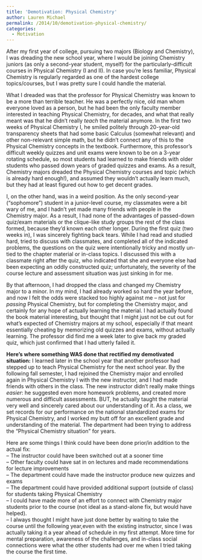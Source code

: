 ```yaml
---
title: 'Demotivation: Physical Chemistry'
author: Lauren Michael
permalink: /2014/10/demotivation-physical-chemistry/
categories:
  - Motivation
---
```

After my first year of college, pursuing two majors (Biology and Chemistry), I was dreading the new school year, where I would be joining Chemistry juniors (as only a second-year student, myself) for the particularly-difficult courses in Physical Chemistry (I and II). In case you&#8217;re less familiar, Physical Chemistry is regularly regarded as one of the hardest college topics/courses, but I was pretty sure I could handle the material. 

What I dreaded was that the professor for Physical Chemistry was known to be a more than terrible teacher. He was a perfectly nice, old man whom everyone loved as a person, but he had been the only faculty member interested in teaching Physical Chemistry, for decades, and what that really meant was that he didn&#8217;t really *teach* the material anymore. In the first two weeks of Physical Chemistry I, he smiled politely through 20-year-old transparency sheets that had some basic Calculus (somewhat relevant) and other non-relevant simple math, but he didn&#8217;t connect any of this to the Physical Chemistry concepts in the textbook. Furthermore, this professor&#8217;s difficult weekly quizzes and unit exams were known to be on a 3-year rotating schedule, so most students had learned to make friends with older students who passed down years of graded quizzes and exams. As a result, Chemistry majors dreaded the Physical Chemistry courses and topic (which is already hard enough!), and assumed they wouldn&#8217;t actually learn much, but they had at least figured out how to get decent grades.

I, on the other hand, was in a weird position. As the only second-year (&#8220;sophomore&#8221;) student in a junior-level course, my classmates were a bit wary of me, and I hadn&#8217;t yet made many friends with people in the Chemistry major. As a result, I had none of the advantages of passed-down quiz/exam materials or the clique-like study groups the rest of the class formed, because they&#8217;d known each other longer. During the first quiz (two weeks in), I was sincerely fighting back tears. While I had read and studied hard, tried to discuss with classmates, and completed all of the indicated problems, the questions on the quiz were intentionally tricky and mostly un-tied to the chapter material or in-class topics. I discussed this with a classmate right after the quiz, who indicated that she and everyone else had been expecting an oddly constructed quiz; unfortunately, the severity of the course lecture and assessment situation was just sinking in for me.

By that afternoon, I had dropped the class and changed my Chemistry major to a minor. In my mind, I had already worked so hard the year before, and now I felt the odds were stacked too highly against me &#8211; not just for *passing* Physical Chemistry, but for completing the Chemistry major, and certainly for any hope of actually learning the material. I had actually found the book material interesting, but thought that I might just not be cut out for what&#8217;s expected of Chemistry majors at my school, especially if that meant essentially cheating by memorizing old quizzes and exams, without actually learning. The professor did find me a week later to give back my graded quiz, which just confirmed that I had utterly failed it. 

**Here&#8217;s where something WAS done that rectified my demotivated situation:** I learned later in the school year that another professor had stepped up to teach Physical Chemistry for the next school year. By the following fall semester, I had rejoined the Chemistry major and enrolled again in Physical Chemistry I with the new instructor, and I had made friends with others in the class. The new instructor didn&#8217;t really make things *easier*: he suggested even more homework problems, and created more numerous and difficult assessments. BUT, he actually taught the material very well and sincerely cared about our understanding of it. As a class, we set records for our performance on the national standardized exams for Physical Chemistry, and I worked my butt off for an excellent grade and understanding of the material. The department had been trying to address the &#8220;Physical Chemistry situation&#8221; for years.

Here are some things I think could have been done prior/in addition to the actual fix:  
&#8211; The instructor could have been switched out at a sooner time  
&#8211; Other faculty could have sat in on lectures and made recommendations for lecture improvements  
&#8211; The department could have made the instructor produce new quizzes and exams  
&#8211; The department could have provided additional support (outside of class) for students taking Physical Chemistry  
&#8211; I could have made more of an effort to connect with Chemistry major students prior to the course (not ideal as a stand-alone fix, but would have helped).  
&#8211; I always thought I might have just done better by waiting to take the course until the following year,even with the existing instructor, since I was actually taking it a year ahead of schedule in my first attempt. More time for mental preparation, awareness of the challenges, and in-class social connections were what the other students had over me when I tried taking the course the first time.
